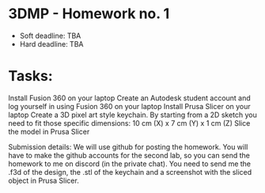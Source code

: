 # 3DMP -  Homework no. 1
* Soft deadline: TBA
* Hard deadline: TBA
# Tasks:
Install Fusion 360 on your laptop
Create an Autodesk student account and log yourself in using Fusion 360 on your laptop
Install Prusa Slicer on your laptop
Create a 3D pixel art style keychain. By starting from a 2D sketch you need to fit those specific dimensions: 10 cm (X) x 7 cm (Y) x 1 cm (Z)
Slice the model in Prusa Slicer

Submission details: We will use github for posting the homework. You will have to make the github accounts for the second lab, so you can send the homework to me on discord (in the private chat). You need to send me the .f3d of the design, the .stl of the keychain and a screenshot with the sliced object in Prusa Slicer.
